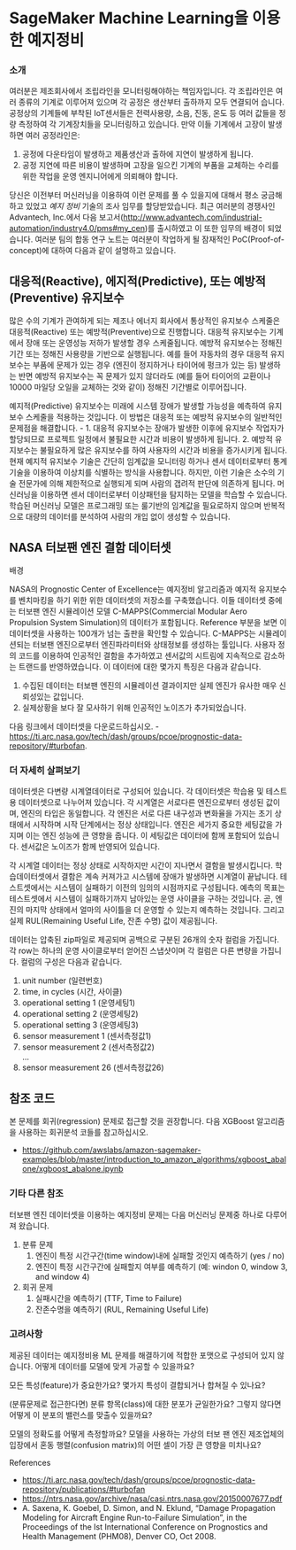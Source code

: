 # SageMaker Machine Learning을 이용한 예지정비

### 소개

여러분은 제조회사에서 조립라인을 모니터링해야하는 책임자입니다. 각 조립라인은 여러 종류의 기계로 이루어져 있으며 각 공정은 생산부터 출하까지 모두 연결되어 습니다. 공정상의 기계들에 부착된 IoT센서들은 전력사용량, 소음, 진동, 온도 등 여러 값들을 정량 측정하여 각 기계장치들을 모니터링하고 있습니다. 만약 이들 기계에서 고장이 발생하면 여러 공정라인은:

1. 공정에 다운타임이 발생하고 제품생산과 출하에 지연이 발생하게 됩니다.
1. 공정 지연에 따른 비용이 발생하며 고장을 일으킨 기계의 부품을 교체하는 수리를 위한 작업을 운영 엔지니어에게 의뢰해야 합니다.

당신은 이전부터 머신러닝을 이용하여 이런 문제를 풀 수 있을지에 대해서 평소 궁금해하고 있었고 *예지 정비* 기술의 조사 임무를 할당받았습니다. 최근 여러분의 경쟁사인 Advantech, Inc.에서 다음 보고서(http://www.advantech.com/industrial-automation/industry4.0/pms#my_cen)를 출시하였고 이 또한 임무의 배경이 되었습니다. 여러분 팀의 합동 연구 노트는 여러분이 작업하게 될 잠재적인 PoC(Proof-of-concept)에 대하여 다음과 같이 설명하고 있습니다.

## 대응적(Reactive), 에지적(Predictive), 또는 예방적(Preventive) 유지보수

많은 수의 기계가 관여하게 되는 제조나 에너지 회사에서 통상적인 유지보수 스케줄은 대응적(Reactive) 또는 예방적(Preventive)으로 진행합니다. 대응적 유지보수는 기계에서 장애 또는 운영성능 저하가 발생할 경우 스케줄됩니다. 예방적 유지보수는 정해진 기간 또는 정해진 사용량을 기반으로 실행됩니다. 예를 들어 자동차의 경우 대응적 유지보수는 부품에 문제가 있는 경우 (엔진이 정지하거나 타이어에 펑크가 있는 등) 발생하는 반면 예방적 유지보수는 꼭 문제가 있지 않더라도 (예를 들어 타이어의 교환이나 10000 마일당 오일을 교체하는 것와 같이) 정해진 기간별로 이루어집니다. 

예지적(Predictive) 유지보수는 미래에 시스템 장애가 발생할 가능성을 예측하여 유지보수 스케줄을 적용하는 것입니다. 이 방법은 대응적 또는 예방적 유지보수의 일반적인 문제점을 해결합니다. - 1. 대응적 유지보수는 장애가 발생한 이후에 유지보수 작업자가 할당되므로 프로젝트 일정에서 불필요한 시간과 비용이 발생하게 됩니다. 2. 예방적 유지보수는 불필요하게 많은 유지보수를 하여 사용자의 시간과 비용을 증가시키게 됩니다. 현재 예지적 유지보수 기술은 간단히 임계값을 모니터링 하거나 센서 데이터로부터 통계 기술을 이용하여 이상치를 식별하는 방식을 사용합니다. 하지만, 이런 기술은 소수의 기술 전문가에 의해 제한적으로 실행되게 되며 사람의 갭려적 판단에 의존하게 됩니다. 머신러닝을 이용하면 센서 데이터로부터 이상패턴을 탐지하는 모델을 학습할 수 있습니다. 학습된 머신러닝 모델은 프로그래밍 또는 룰기반의 임계값을 필요로하지 않으며 반복적으로 대량의 데이터를 분석하여 사람의 개입 없이 생성할 수 있습니다.

## NASA 터보팬 엔진 결함 데이터셋

배경

NASA의 Prognostic Center of Excellence는 예지정비 알고리즘과 예지적 유지보수를 벤치마킹을 하기 위한 위한 데이터셋의 저장소를 구축했습니다. 이들 데이터셋 중에는 터보팬 엔진 시뮬레이션 모델 C-MAPPS(Commercial Modular Aero Propulsion System Simulation)의 데이터가 포함됩니다. Reference 부분을 보면 이 데이터셋을 사용하는 100개가 넘는 출판을 확인할 수 있습니다. C-MAPPS는 시뮬레이션되는 터보팬 엔진으로부터 엔진파라미터와 상태정보를 생성하는 툴입니다. 사용자 정의 코드를 이용하여 인공적인 결함을 추가하였고 센서값의 시트림에 지속적으로 감소하는 트랜드를 반영하였습니다. 이 데이터에 대한 몇가지 특징은 다음과 같습니다.

1. 수집된 데이터는 터보팬 엔진의 시뮬레이션 결과이지만 실제 엔진가 유사한 매우 신뢰성있는 값입니다.
1. 실제상황을 보다 잘 모사하기 위해 인공적인 노이즈가 추가되었습니다.

다음 링크에서 데이터셋을 다운로드하십시오. - https://ti.arc.nasa.gov/tech/dash/groups/pcoe/prognostic-data-repository/#turbofan.


### 더 자세히 살펴보기

데이터셋은 다변량 시계열데이터로 구성되어 있습니다. 각 데이터셋은 학습용 및 테스트용 데이터셋으로 나누어져 있습니다. 각 시계열은 서로다른 엔진으로부터 생성된 값이며, 엔진의 타입은 동일합니다. 각 엔진은 서로 다른 내구성과 변화율을 가지는 초기 상태에서 시작하며 시작 단계에서는 정상 상태입니다. 엔진은 세가지 중요한 세팅값을 가지며 이는 엔진 성능에 큰 영향을 줍니다. 이 세팅값은 데이터에 함께 포함되어 있습니다. 센서값은 노이즈가 함께 반영되어 있습니다.

각 시계열 데이터는 정상 상태로 시작하지만 시간이 지나면서 결함을 발생시킵니다. 학습데이터셋에서 결함은 계속 커져가고 시스템에 장애가 발생하면 시계열이 끝납니다. 테스트셋에서는 시스템이 실패하기 이전의 임의의 시점까지로 구성됩니다. 예측의 목표는 테스트셋에서 시스템이 실패하기까지 남아있는 운영 사이클을 구하는 것입니다. 곧, 엔진의 마지막 상태에서 얼마의 사이틀을 더 운영할 수 있는지 예측하는 것입니다. 그리고 실제 RUL(Remaining Useful Life, 잔존 수명) 값이 제공됩니다.

데이터는 압축된 zip파일로 제공되며 공백으로 구분된 26개의 숫자 컬럼을 가집니다. 각 row는 하나의 운영 사이클로부터 얻어진 스냅샷이며 각 컬럼은 다른 변량을 가집니다. 컬럼의 구성은 다음과 같습니다.  
1) unit number (일련번호)  
2) time, in cycles (시간, 사이클)  
3) operational setting 1 (운영세팅1)  
4) operational setting 2 (운영세팅2)  
5) operational setting 3 (운영세팅3)  
6) sensor measurement 1 (센서측정값1)  
7) sensor measurement 2 (센서측정값2)  
...  
26) sensor measurement 26 (센서측정값26)  

## 참조 코드 

본 문제를 회귀(regression) 문제로 접근할 것을 권장합니다. 다음 XGBoost 알고리즘을 사용하는 회귀분석 코들를 참고하십시오. 
- https://github.com/awslabs/amazon-sagemaker-examples/blob/master/introduction_to_amazon_algorithms/xgboost_abalone/xgboost_abalone.ipynb 

### 기타 다른 참조  

터보팬 엔진 데이터셋을 이용하는 예지정비 문제는 다음 머신러닝 문제중 하나로 다루어져 왔습니다. 

1. 분류 문제
    1. 엔진이 특정 시간구간(time window)내에 실패할 것인지 예측하기 (yes / no)
    1. 엔진이 특정 시간구간에 실패할지 여부를 예측하기 (예: windon 0, window 3, and window 4)
1. 회귀 문제
    1. 실패시간을 예측하기 (TTF, Time to Failure)
    1. 잔존수명을 예측하기 (RUL, Remaining Useful Life)

### 고려사항 

제공된 데이터는 예지정비용 ML 문제를 해결하기에 적합한 포맷으로 구성되어 있지 않습니다. 어떻게 데이터를 모델에 맞게 가공할 수 있을까요?

모든 특성(feature)가 중요한가요? 몇가지 특성이 결합되거나 합쳐질 수 있나요?

(분류문제로 접근한다면) 분류 항목(class)에 대한 분포가 균일한가요? 그렇지 않다면 어떻게 이 분포의 밸런스를 맞출수 있을까요?

모델의 정확도를 어떻게 측정할까요? 모델을 사용하는 가상의 터보 팬 엔진 제조업체의 입장에서 혼동 행렬(confusion matrix)의 어떤 셀이 가장 큰 영향을 미치나요?


References
* https://ti.arc.nasa.gov/tech/dash/groups/pcoe/prognostic-data-repository/publications/#turbofan
* https://ntrs.nasa.gov/archive/nasa/casi.ntrs.nasa.gov/20150007677.pdf
* A. Saxena, K. Goebel, D. Simon, and N. Eklund, “Damage Propagation Modeling for Aircraft Engine Run-to-Failure Simulation”, in the Proceedings of the Ist International Conference on Prognostics and Health Management (PHM08), Denver CO, Oct 2008.
